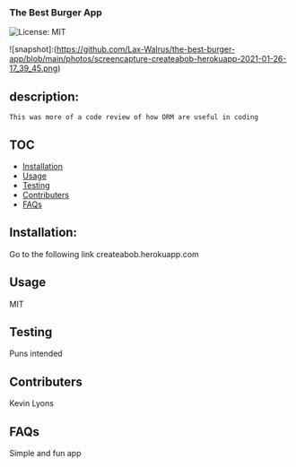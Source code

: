 ### The Best Burger App

![License: MIT](https://img.shields.io/badge/License-MIT-green.svg)

![snapshot]:(https://github.com/Lax-Walrus/the-best-burger-app/blob/main/photos/screencapture-createabob-herokuapp-2021-01-26-17_39_45.png)

## description:

    This was more of a code review of how ORM are useful in coding

## TOC

- [Installation](#installation)
- [Usage](#usage)
- [Testing](#tests)
- [Contributers](#Contributers)
- [FAQs](#FAQs)

## Installation:

Go to the following link createabob.herokuapp.com

## Usage

MIT

## Testing

Puns intended

## Contributers

Kevin Lyons

## FAQs

Simple and fun app
